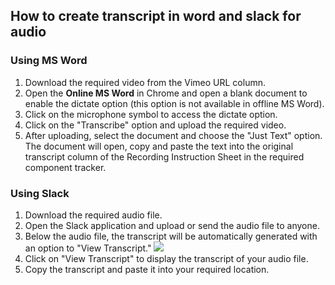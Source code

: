 ## How to create transcript in word and slack for audio

### Using MS Word

1.  Download the required video from the Vimeo URL column.
2.  Open the **Online MS Word** in Chrome and open a blank document to enable the dictate option (this option is not available in offline MS Word).
3.  Click on the microphone symbol to access the dictate option.
4.  Click on the "Transcribe" option and upload the required video.
5.  After uploading, select the document and choose the "Just Text" option. The document will open, copy and paste the text into the original transcript column of the Recording Instruction Sheet in the required component tracker.

### Using Slack

1.  Download the required audio file.
2.  Open the Slack application and upload or send the audio file to anyone.
3.  Below the audio file, the transcript will be automatically generated with an option to "View Transcript."
![](https://i.gyazo.com/c75bd9b64e22cebd634f07900c60fb51.png) 
4.  Click on "View Transcript" to display the transcript of your audio file.
5.  Copy the transcript and paste it into your required location.
